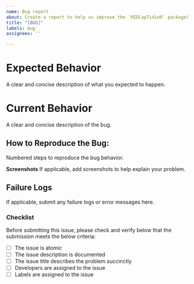 ```yaml
---
name: Bug report
about: Create a report to help us improve the `REDCapTidieR` package!
title: "[BUG]"
labels: bug
assignees: ''

---
```


# Expected Behavior
A clear and concise description of what you expected to happen.

# Current Behavior
A clear and concise description of the bug.

## How to Reproduce the Bug:
Numbered steps to reproduce the bug behavior.

**Screenshots**
If applicable, add screenshots to help explain your problem.

## Failure Logs

If applicable, submit any failure logs or error messages here.

### Checklist
Before submitting this issue, please check and verify below that the submission meets the below criteria:

- [ ] The issue is atomic
- [ ] The issue description is documented
- [ ] The issue title describes the problem succinctly
- [ ] Developers are assigned to the issue
- [ ] Labels are assigned to the issue
